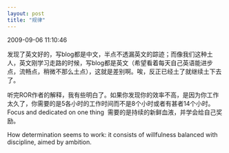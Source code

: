 ```yaml
---
layout: post
title: "规律"
---
```


<p class='meta'>2009-09-06 11:10:46</p>

发现了英文好的，写blog都是中文，半点不透漏英文的踪迹；而像我们这种土人，英文刚学习走路的时候，写blog都是英文（希望看着每天自己英语能进步点，流畅点，稍微不那么土点），这就是差别啊。唉，反正已经土了就继续土下去了。

听完ROR作者的解释，我有些明白了。如果你发现你的效率不高，是因为你工作太久了，你需要的是5各小时的工作时间而不是8个小时或者有甚者14个小时。Focus and dedicated on one thing  需要的是持续的新鲜血液，并学会给自己奖励。

How determination seems to work: it consists of willfulness balanced with  discipline, aimed by ambition.